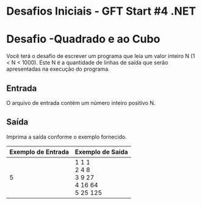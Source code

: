 # Desafios Iniciais - GFT Start #4 .NET

<h1>Desafio -Quadrado e ao Cubo</h1>
Você terá o desafio de escrever um programa que leia um valor inteiro N (1 < N < 1000). 
Este N é a quantidade de linhas de saída que serão apresentadas na execução do programa.
<h2>Entrada</h2>
O arquivo de entrada contém um número inteiro positivo N.
<h2>Saída</h2>
Imprima a saída conforme o exemplo fornecido.

| Exemplo de Entrada | Exemplo de Saída|
| ---|--- |
| 5 | 1 1 1 <br> 2 4 8 <br> 3 9 27 <br> 4 16 64 <br> 5 25 125 |
